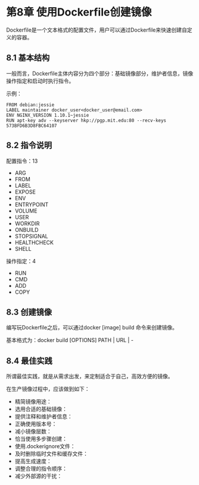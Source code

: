 # 第8章 使用Dockerfile创建镜像
Dockerfile是一个文本格式的配置文件，用户可以通过Dockerfile来快速创建自定义的容器。

## 8.1 基本结构
一般而言，Dockerfile主体内容分为四个部分：基础镜像部分，维护者信息，镜像操作指定和启动时执行指令。

示例：
```
FROM debian:jessie
LABEL maintainer docker_user<docker_user@email.com>
ENV NGINX_VERSION 1.10.1~jessie
RUN apt-key adv --keyserver hkp://pgp.mit.edu:80 --recv-keys 573BFD6B3D8FBC64107
```

## 8.2 指令说明
配置指令：13
+ ARG
+ FROM
+ LABEL
+ EXPOSE
+ ENV
+ ENTRYPOINT
+ VOLUME
+ USER
+ WORKDIR
+ ONBUILD
+ STOPSIGNAL
+ HEALTHCHECK
+ SHELL
 
操作指定：4
+ RUN
+ CMD
+ ADD
+ COPY

## 8.3 创建镜像
编写玩Dockerfile之后，可以通过docker [image] build 命令来创建镜像。

基本格式为：docker build [OPTIONS] PATH | URL | -

## 8.4 最佳实践
所谓最佳实践，就是从需求出发，来定制适合于自己，高效方便的镜像。

在生产镜像过程中，应该做到如下：
+ 精简镜像用途：
+ 选用合适的基础镜像：
+ 提供注释和维护者信息：
+ 正确使用版本号：
+ 减小镜像层数：
+ 恰当使用多步骤创建：
+ 使用.dockerignore文件：
+ 及时删除临时文件和缓存文件：
+ 提高生成速度：
+ 调整合理的指令顺序：
+ 减少外部源的干扰：
